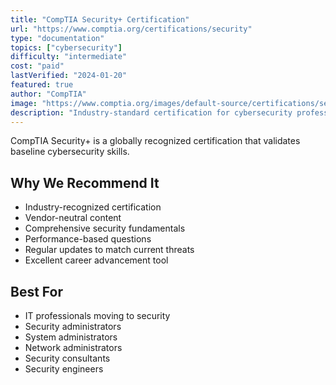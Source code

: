 ```yaml
---
title: "CompTIA Security+ Certification"
url: "https://www.comptia.org/certifications/security"
type: "documentation"
topics: ["cybersecurity"]
difficulty: "intermediate"
cost: "paid"
lastVerified: "2024-01-20"
featured: true
author: "CompTIA"
image: "https://www.comptia.org/images/default-source/certifications/security-plus.png"
description: "Industry-standard certification for cybersecurity professionals"
---
```


CompTIA Security+ is a globally recognized certification that validates baseline cybersecurity skills.

## Why We Recommend It

- Industry-recognized certification
- Vendor-neutral content
- Comprehensive security fundamentals
- Performance-based questions
- Regular updates to match current threats
- Excellent career advancement tool

## Best For

- IT professionals moving to security
- Security administrators
- System administrators
- Network administrators
- Security consultants
- Security engineers
